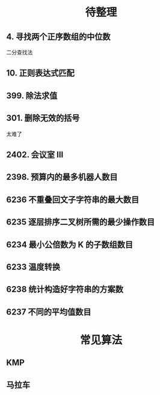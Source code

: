 # <center>待整理</center>

## 4. 寻找两个正序数组的中位数

二分查找法

## 10. 正则表达式匹配

## 399. 除法求值

## 301. 删除无效的括号

太难了

## 2402. 会议室 III

## 2398. 预算内的最多机器人数目

## 6236 不重叠回文子字符串的最大数目

## 6235 逐层排序二叉树所需的最少操作数目

## 6234 最小公倍数为 K 的子数组数目

## 6233 温度转换

## 6238 统计构造好字符串的方案数

## 6237 不同的平均值数目

# <center>常见算法<center>

## KMP

## 马拉车
